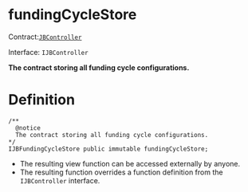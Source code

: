 # fundingCycleStore

Contract:[`JBController`](../)​‌

Interface: `IJBController`

**The contract storing all funding cycle configurations.**

# Definition

```solidity
/** 
  @notice 
  The contract storing all funding cycle configurations.
*/
IJBFundingCycleStore public immutable fundingCycleStore;
```

* The resulting view function can be accessed externally by anyone. 
* The resulting function overrides a function definition from the `IJBController` interface.